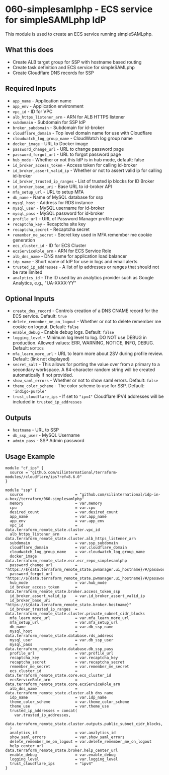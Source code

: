 # 060-simplesamlphp - ECS service for simpleSAMLphp IdP
This module is used to create an ECS service running simpleSAMLphp.

## What this does

 - Create ALB target group for SSP with hostname based routing
 - Create task definition and ECS service for simpleSAMLphp
 - Create Cloudflare DNS records for SSP

## Required Inputs

 - `app_name` - Application name
 - `app_env` - Application environment
 - `vpc_id` - ID for VPC
 - `alb_https_listener_arn` - ARN for ALB HTTPS listener
 - `subdomain` - Subdomain for SSP IdP
 - `broker_subdomain` - Subdomain for id-broker
 - `cloudflare_domain` - Top level domain name for use with Cloudflare
 - `cloudwatch_log_group_name` - CloudWatch log group name
 - `docker_image` - URL to Docker image
 - `password_change_url` - URL to change password page
 - `password_forgot_url` - URL to forgot password page
 - `hub_mode` - Whether or not this IdP is in hub mode, default: false
 - `id_broker_access_token` - Access token for calling id-broker
 - `id_broker_assert_valid_ip` - Whether or not to assert valid ip for calling id-broker
 - `id_broker_trusted_ip_ranges` - List of trusted ip blocks for ID Broker
 - `id_broker_base_uri` - Base URL to id-broker API
 - `mfa_setup_url` - URL to setup MFA
 - `db_name` - Name of MySQL database for ssp
 - `mysql_host` - Address for RDS instance
 - `mysql_user` - MySQL username for id-broker
 - `mysql_pass` - MySQL password for id-broker
 - `profile_url` - URL of Password Manager profile page
 - `recaptcha_key` - Recaptcha site key
 - `recaptcha_secret` - Recaptcha secret
 - `remember_me_secret` - Secret key used in MFA remember me cookie generation
 - `ecs_cluster_id` - ID for ECS Cluster
 - `ecsServiceRole_arn` - ARN for ECS Service Role
 - `alb_dns_name` - DNS name for application load balancer
 - `idp_name` - Short name of IdP for use in logs and email alerts
 - `trusted_ip_addresses` - A list of ip addresses or ranges that should not be rate limited
 - `analytics_id` - The ID used by an analytics provider such as Google Analytics, e.g., "UA-XXXX-YY"

## Optional Inputs

 - `create_dns_record` - Controls creation of a DNS CNAME record for the ECS service. Default: `true`
 - `delete_remember_me_on_logout` - Whether or not to delete remember me cookie on logout. Default: `false`
 - `enable_debug` - Enable debug logs. Default: `false`
 - `logging_level` - Minimum log level to log. DO NOT use DEBUG in production. Allowed values: ERR, WARNING, NOTICE, INFO, DEBUG. Default: `NOTICE`
 - `mfa_learn_more_url` - URL to learn more about 2SV during profile review. Default: (link not displayed)
 - `secret_salt` - This allows for porting the value over from a primary to a secondary workspace. 
    A 64-character random string will be created automatically if not provided.
 - `show_saml_errors` - Whether or not to show saml errors. Default: `false`
 - `theme_color_scheme` - The color scheme to use for SSP. Default: `'indigo-purple'`
 - `trust_cloudflare_ips` - If set to `"ipv4"` Cloudflare IPV4 addresses will be included in `trusted_ip_addresses`

## Outputs

 - `hostname` - URL to SSP
 - `db_ssp_user` - MySQL Username
 - `admin_pass` - SSP Admin password

## Usage Example

```hcl
module "cf_ips" {
  source = "github.com/silinternational/terraform-modules//cloudflare/ips?ref=8.6.0"
}

module "ssp" {
  source                       = "github.com/silinternational/idp-in-a-box//terraform/060-simplesamlphp"
  memory                       = var.memory
  cpu                          = var.cpu
  desired_count                = var.desired_count
  app_name                     = var.app_name
  app_env                      = var.app_env
  vpc_id                       = data.terraform_remote_state.cluster.vpc_id
  alb_https_listener_arn       = data.terraform_remote_state.cluster.alb_https_listener_arn
  subdomain                    = var.ssp_subdomain
  cloudflare_domain            = var.cloudflare_domain
  cloudwatch_log_group_name    = var.cloudwatch_log_group_name
  docker_image                 = data.terraform_remote_state.ecr.ecr_repo_simplesamlphp
  password_change_url          = "https://${data.terraform_remote_state.pwmanager.ui_hostname}/#/password/create"
  password_forgot_url          = "https://${data.terraform_remote_state.pwmanager.ui_hostname}/#/password/forgot"
  hub_mode                     = var.hub_mode
  id_broker_access_token       = data.terraform_remote_state.broker.access_token_ssp
  id_broker_assert_valid_ip    = var.id_broker_assert_valid_ip
  id_broker_base_uri           = "https://${data.terraform_remote_state.broker.hostname}"
  id_broker_trusted_ip_ranges  = data.terraform_remote_state.cluster.private_subnet_cidr_blocks
  mfa_learn_more_url           = var.mfa_learn_more_url
  mfa_setup_url                = var.mfa_setup_url
  db_name                      = var.db_ssp_name
  mysql_host                   = data.terraform_remote_state.database.rds_address
  mysql_user                   = var.db_ssp_user
  mysql_pass                   = data.terraform_remote_state.database.db_ssp_pass
  profile_url                  = var.profile_url
  recaptcha_key                = var.recaptcha_key
  recaptcha_secret             = var.recaptcha_secret
  remember_me_secret           = var.remember_me_secret
  ecs_cluster_id               = data.terraform_remote_state.core.ecs_cluster_id
  ecsServiceRole_arn           = data.terraform_remote_state.core.ecsServiceRole_arn
  alb_dns_name                 = data.terraform_remote_state.cluster.alb_dns_name
  idp_name                     = var.idp_name
  theme_color_scheme           = var.theme_color_scheme
  theme_use                    = var.theme_use
  trusted_ip_addresses = concat(
    var.trusted_ip_addresses,
    data.terraform_remote_state.cluster.outputs.public_subnet_cidr_blocks,
  )
  analytics_id                 = var.analytics_id
  show_saml_errors             = var.show_saml_errors
  delete_remember_me_on_logout = var.delete_remember_me_on_logout
  help_center_url              = data.terraform_remote_state.broker.help_center_url
  enable_debug                 = var.enable_debug
  logging_level                = var.logging_level
  trust_cloudflare_ips         = "ipv4"
}
```
